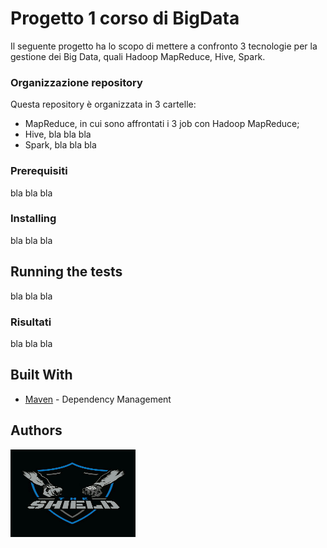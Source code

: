# Progetto 1 corso di BigData

Il seguente progetto ha lo scopo di mettere a confronto 3 tecnologie per la gestione dei Big Data, quali Hadoop MapReduce, Hive, Spark.

### Organizzazione repository

Questa repository è organizzata in 3 cartelle:
* MapReduce, in cui sono affrontati i 3 job con Hadoop MapReduce;
* Hive, bla bla bla
* Spark, bla bla bla

### Prerequisiti

bla bla bla 


### Installing

bla bla bla

## Running the tests

bla bla bla

### Risultati

bla bla bla


## Built With

* [Maven](https://maven.apache.org/) - Dependency Management

## Authors

<img src="images/logo.png" width="200" height="140">













